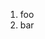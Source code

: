 ﻿<properties
			pageTitle="Sass"
			description="Short description of the page"
			slug="sass"
			order="500"
			keywords="css, intellisense, stylesheets"
/>

1. foo
2. bar